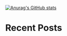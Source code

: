 


<!--
**noob7777777/noob7777777** is a ✨ _special_ ✨ repository because its `README.md` (this file) appears on your GitHub profile.

Here are some ideas to get you started:

- 🔭 I’m currently working on ...
- 🌱 I’m currently learning ...
- 👯 I’m looking to collaborate on ...
- 🤔 I’m looking for help with ...
- 💬 Ask me about ...
- 📫 How to reach me: ...
- 😄 Pronouns: ...
- ⚡ Fun fact: ...
-->

[![Anurag's GitHub stats](https://github-readme-stats.vercel.app/api?username=noob7777777&show_icons=true&theme=moltack)](https://github.com/anuraghazra/github-readme-stats)

# Recent Posts
<!-- BLOG-POST-LIST:START -->
<!-- BLOG-POST-LIST:END -->

